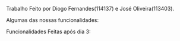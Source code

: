 Trabalho Feito por Diogo Fernandes(114137) e José Oliveira(113403).

Algumas das nossas funcionalidades:




Funcionalidades Feitas após dia 3: 